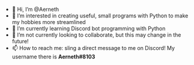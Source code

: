 - 👋 Hi, I’m @Aerneth
- 👀 I’m interested in creating useful, small programs with Python to make my hobbies more streamlined
- 🌱 I’m currently learning Discord bot programming with Python
- 💞️ I’m not currently looking to collaborate, but this may change in the future!
- 📫 How to reach me: sling a direct message to me on Discord! My username there is **Aerneth#8103**

<!---
Aerneth/Aerneth is a ✨ special ✨ repository because its `README.md` (this file) appears on your GitHub profile.
You can click the Preview link to take a look at your changes.
--->
